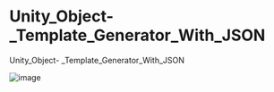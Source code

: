 # Unity_Object-_Template_Generator_With_JSON
 Unity_Object- _Template_Generator_With_JSON

 ![image](https://github.com/Asbaq/Unity_Object-_Template_Generator_With_JSON/assets/62818241/2391bd0a-7de1-4a9f-b0c7-5fe564dd71cb)

